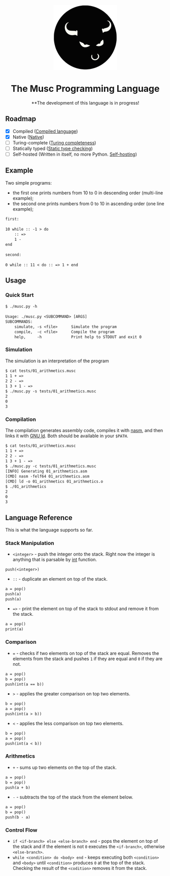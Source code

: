 <div align="center">
<p>
 <img width="200" src="dist/musc_logo.svg">
</p>
<h1>The Musc Programming Language</h1>
</div>

<center>**The development of this language is in progress!</center>

## Roadmap
* [x] Compiled ([Compiled language](https://en.wikipedia.org/wiki/Compiled_language))
* [x] Native ([Native](https://en.wikipedia.org/wiki/Native_%28computing%29))
* [ ] Turing-complete ([Turing completeness](https://en.wikipedia.org/wiki/Turing_completeness))
* [ ] Statically typed ([Static type checking](https://en.wikipedia.org/wiki/Type_system#Static_type_checking))
* [ ] Self-hosted (Written in itself, no more Python. [Self-hosting](https://en.wikipedia.org/wiki/Self-hosting_(compilers)))

## Example
Two simple programs:
- the first one prints numbers from 10 to 0 in descending order (multi-line example);
- the second one prints numbers from 0 to 10 in ascending order (one line example);

```musc
first:

10 while :: -1 > do
	:: =>
	1 -
end

second:

0 while :: 11 < do :: => 1 + end
```

## Usage
### Quick Start
```console
$ ./musc.py -h

Usage: ./musc.py <SUBCOMMAND> [ARGS]
SUBCOMMANDS:
    simulate, -s <file>      Simulate the program
    compile,  -c <file>      Compile the program
    help,     -h             Print help to STDOUT and exit 0
```
### Simulation
The simulation is an interpretation of the program
```console
$ cat tests/01_arithmetics.musc
1 1 + =>
2 2 - =>
1 3 + 1 - =>
$ ./musc.py -s tests/01_arithmetics.musc
2
0
3
```

### Compilation
The compilation generates assembly code, compiles it with [nasm](https://www.nasm.us/), and then links it with [GNU ld](https://www.gnu.org/software/binutils/). Both should be available in your `$PATH`.
```console
$ cat tests/01_arithmetics.musc
1 1 + =>
2 2 - =>
1 3 + 1 - =>
$ ./musc.py -c tests/01_arithmetics.musc
[INFO] Generating 01_arithmetics.asm
[CMD] nasm -felf64 01_arithmetics.asm
[CMD] ld -o 01_arithmetics 01_arithmetics.o
$ ./01_arithmetics
2
0
3
```

## Language Reference

This is what the language supports so far.

### Stack Manipulation

- `<integer>` - push the integer onto the stack. Right now the integer is anything that is parsable by [int](https://docs.python.org/3/library/functions.html#int) function.
```
push(<integer>)
```
- `::` - duplicate an element on top of the stack.
```
a = pop()
push(a)
push(a)
```
- `=>` - print the element on top of the stack to stdout and remove it from the stack.
```
a = pop()
print(a)
```

### Comparison

- `=` - checks if two elements on top of the stack are equal. Removes the elements from the stack and pushes `1` if they are equal and `0` if they are not.
```
a = pop()
b = pop()
push(int(a == b))
```
- `>` - applies the greater comparison on top two elements.
```
b = pop()
a = pop()
push(int(a > b))
```
- `<` - applies the less comparison on top two elements.
```
b = pop()
a = pop()
push(int(a < b))
```

### Arithmetics

- `+` - sums up two elements on the top of the stack.
```
a = pop()
b = pop()
push(a + b)
```
- `-` - subtracts the top of the stack from the element below.
```
a = pop()
b = pop()
push(b - a)
```

### Control Flow

- `if <if-branch> else <else-branch> end` - pops the element on top of the stack and if the element is not `0` executes the `<if-branch>`, otherwise `<else-branch>`.
- `while <condition> do <body> end` - keeps executing both `<condition>` and `<body>` until `<condition>` produces `0` at the top of the stack. Checking the result of the `<codition>` removes it from the stack.
